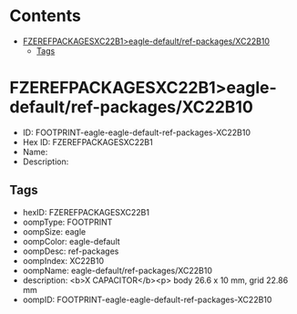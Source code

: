 



Contents
========

* [FZEREFPACKAGESXC22B1>eagle-default/ref-packages/XC22B10](#fzerefpackagesxc22b1eagle-defaultref-packagesxc22b10)
	* [Tags](#tags)

# FZEREFPACKAGESXC22B1>eagle-default/ref-packages/XC22B10

- ID: FOOTPRINT-eagle-eagle-default-ref-packages-XC22B10
- Hex ID: FZEREFPACKAGESXC22B1
- Name: 
- Description: 

## Tags

- hexID: FZEREFPACKAGESXC22B1
- oompType: FOOTPRINT
- oompSize: eagle
- oompColor: eagle-default
- oompDesc: ref-packages
- oompIndex: XC22B10
- oompName: eagle-default/ref-packages/XC22B10
- description: &lt;b&gt;X CAPACITOR&lt;/b&gt;&lt;p&gt;&#xD;
body 26.6 x 10 mm, grid 22.86 mm
- oompID: FOOTPRINT-eagle-eagle-default-ref-packages-XC22B10
